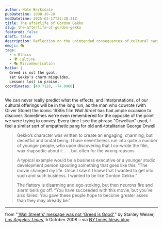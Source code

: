 ```yaml
---
author: Nate Barksdale
pubDatetime: 2008-10-20
modDatetime: 2025-03-17T21:38:31Z
title: The afterlife of Gordon Gekko
slug: the-afterlife-of-gordon-gekko
featured: false
draft: false
description: Reflection on the unintended consequences of cultural narratives, particularly in film.
emoji: 🎭
tags:
  - ⚖️ Ethics
  - 🌍 Culture
  - 🎭 Miscommunication
haiku: |
  Greed is not the goal,  
  Yet Gekko's charm misguides,  
  Lessons lost in praise.
coordinates: [40.7128, -74.0060]
---
```


We can never really predict what the effects, and interpretations, of our cultural offerings will be in the long run, as the man who cowrote (with Oliver Stone) the iconic 1980s film _Wall Street_ has had ample occasion to discover. Sometimes we're even remembered for the opposite of the point we were trying to convey. Every time I see the phrase "Orwellian" used, I feel a similar sort of empathetic pang for old anti-totalitarian George Orwell

> Gekko’s character was written to create an engaging, charming, but deceitful and brutal being. I have nevertheless run into quite a number of younger people, who upon discovering that I co-wrote the film, wax rhapsodic about it . . . but often for the wrong reasons
>
> A typical example would be a business executive or a younger studio development person spouting something that goes like this: “The movie changed my life. Once I saw it I knew that I wanted to get into such and such business. I wanted to be like Gordon Gekko.”
>
> The flattery is disarming and ego-stoking, but then neurons fire and alarm bells go off. “You have succeeded with this movie, but you’ve also failed. You gave these people hope to become greater asses than they may already be.”

---

from "['Wall Street's' message was not 'Greed is Good'](http://web.archive.org/web/20090211214902/http://www.latimes.com:80/entertainment/news/movies/la-ca-wallstreet5-2008oct05,0,478549.story)," by Stanley Weiser, [_Los Angeles Times_](http://web.archive.org/web/20090211214902/http://www.latimes.com:80/entertainment/news/movies/la-ca-wallstreet5-2008oct05,0,478549.story), 5 October 2008 :: via [NYTimes Ideas blog](http://ideas.blogs.nytimes.com/2008/10/19/the-moral-hazard-of-creating-gordon-gekko/)
